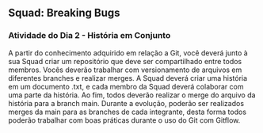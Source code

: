 <h2>Squad: Breaking Bugs</h2>

### Atividade do Dia 2 - História em Conjunto

A partir do conhecimento adquirido em relação a Git, você deverá junto à sua Squad criar um repositório que deve ser compartilhado entre todos membros. 
Vocês deverão trabalhar com versionamento de arquivos em diferentes branches e realizar merges. 
A Squad deverá criar uma história em um documento .txt, e cada membro da Squad deverá colaborar com uma parte da história. 
Ao fim, todos deverão realizar o merge do arquivo da história para a branch main. 
Durante a evolução, poderão ser realizados merges da main para as branches de cada integrante, desta forma todos poderão trabalhar com boas práticas durante o uso do Git com Gitflow.
